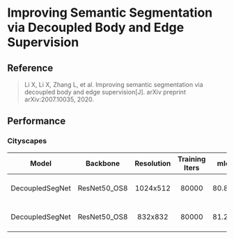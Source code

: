 # Improving Semantic Segmentation via Decoupled Body and Edge Supervision

## Reference

> Li X, Li X, Zhang L, et al. Improving semantic segmentation via decoupled body and edge supervision[J]. arXiv preprint arXiv:2007.10035, 2020.

## Performance

### Cityscapes

| Model | Backbone | Resolution | Training Iters | mIoU | mIoU (flip) | mIoU (ms+flip) | Links |
|:-:|:-:|:-:|:-:|:-:|:-:|:-:|:-:|
|DecoupledSegNet|ResNet50_OS8|1024x512|80000|80.86%|81.34%|81.49%|[model](https://bj.bcebos.com/paddleseg/dygraph/cityscapes/decoupledsegnet_resnet50_os8_cityscapes_1024x512_80k/model.pdparams) \| [log](https://bj.bcebos.com/paddleseg/dygraph/cityscapes/decoupledsegnet_resnet50_os8_cityscapes_1024x512_80k/train.log) \| [vdl](https://paddlepaddle.org.cn/paddle/visualdl/service/app?id=03b9ffc12fc6d1464be4535376bb7f21)|
|DecoupledSegNet|ResNet50_OS8|832x832|80000|81.26%|81.56%|81.80%|[model](https://bj.bcebos.com/paddleseg/dygraph/cityscapes/decoupledsegnet_resnet50_os8_cityscapes_832x832_80k/model.pdparams) \| [log](https://bj.bcebos.com/paddleseg/dygraph/cityscapes/decoupledsegnet_resnet50_os8_cityscapes_832x832_80k/train.log) \| [vdl](https://paddlepaddle.org.cn/paddle/visualdl/service/app?id=e3e8f9044d96a57f7337f5928f2c265f)|
